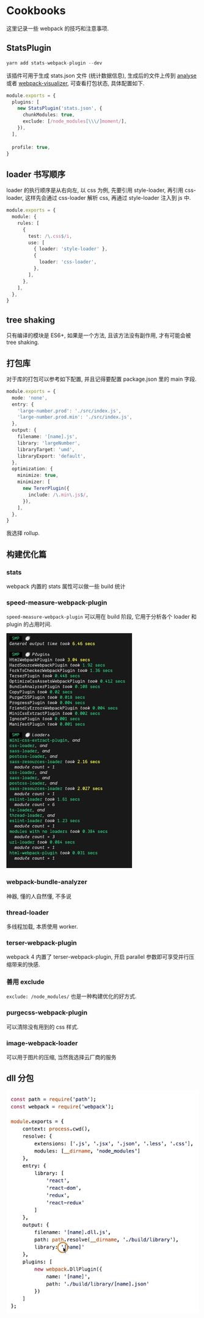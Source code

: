 # Cookbooks

这里记录一些 webpack 的技巧和注意事项.

## StatsPlugin

```ts
yarn add stats-webpack-plugin --dev
```

该插件可用于生成 stats.json 文件 (统计数据信息), 生成后的文件上传到 [analyse](http://webpack.github.io/analyse/) 或者 [webpack-visualizer](https://chrisbateman.github.io/webpack-visualizer/), 可查看打包状态, 具体配置如下.

```ts
module.exports = {
  plugins: [
    new StatsPlugin('stats.json', {
      chunkModules: true,
      exclude: [/node_modules[\\\/]moment/],
    }),
  ],

  profile: true,
}
```

## loader 书写顺序

loader 的执行顺序是从右向左, 以 css 为例, 先要引用 style-loader, 再引用 css-loader, 这样先会通过 css-loader 解析 css, 再通过 style-loader 注入到 js 中.

```ts
module.exports = {
  module: {
    rules: [
      {
        test: /\.css$/i,
        use: [
          { loader: 'style-loader' },
          {
            loader: 'css-loader',
          },
        ],
      },
    ],
  },
}
```

## tree shaking

只有编译的模块是 ES6+, 如果是一个方法, 且该方法没有副作用, 才有可能会被 tree shaking.

## 打包库

对于库的打包可以参考如下配置, 并且记得要配置 package.json 里的 main 字段.

```ts
module.exports = {
  mode: 'none',
  entry: {
    'large-number.prod': './src/index.js',
    'large-number.prod.min': './src/index.js',
  },
  output: {
    filename: '[name].js',
    library: 'largeNumber',
    libraryTarget: 'umd',
    libraryExport: 'default',
  },
  optimization: {
    minimize: true,
    minimizer: [
      new TererPlugin({
        include: /\.min\.js$/,
      }),
    ],
  },
}
```

我选择 rollup.

## 构建优化篇

### stats

webpack 内置的 stats 属性可以做一些 build 统计

### speed-measure-webpack-plugin

`speed-measure-webpack-plugin` 可以用在 build 阶段, 它用于分析各个 loader 和 plugin 的占用时间.

![speed-measure-webpack-plugin](./images/speed-measure-webpack-plugin.jpg)

### webpack-bundle-analyzer

神器, 懂的人自然懂, 不多说

### thread-loader

多线程加载, 本质使用 worker.

### terser-webpack-plugin

webpack 4 内置了 terser-webpack-plugin, 开启 parallel 参数即可享受并行压缩带来的快感.

### 善用 exclude

`exclude: /node_modules/` 也是一种构建优化的好方式.

### purgecss-webpack-plugin

可以清除没有用到的 css 样式.

### image-webpack-loader

可以用于图片的压缩, 当然我选择云厂商的服务

## dll 分包

![dll 分包](./images/dll-plugin.jpg)
